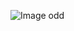 ![Image odd](https://upload.wikimedia.org/wikipedia/commons/thumb/d/de/Palermo-Teatro-Massimo-bjs2007-02.jpg/1200px-Palermo-Teatro-Massimo-bjs2007-02.jpg)
